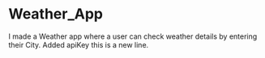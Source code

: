 # Weather_App
I made a Weather app where a user can check weather details by entering their City.
Added apiKey
this is a new line.